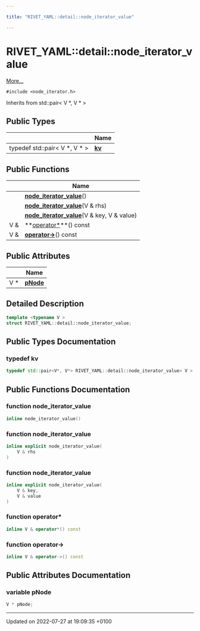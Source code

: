 ```yaml
---

title: "RIVET_YAML::detail::node_iterator_value"

---
```


# RIVET_YAML::detail::node_iterator_value



 [More...](#detailed-description)


`#include <node_iterator.h>`

Inherits from std::pair< V *, V * >

## Public Types

|                | Name           |
| -------------- | -------------- |
| typedef std::pair< V *, V * > | **[kv](http://example.org/classes/structrivet__yaml_1_1detail_1_1node__iterator__value/#typedef-kv)**  |

## Public Functions

|                | Name           |
| -------------- | -------------- |
| | **[node_iterator_value](http://example.org/classes/structrivet__yaml_1_1detail_1_1node__iterator__value/#function-node-iterator-value)**() |
| | **[node_iterator_value](http://example.org/classes/structrivet__yaml_1_1detail_1_1node__iterator__value/#function-node-iterator-value)**(V & rhs) |
| | **[node_iterator_value](http://example.org/classes/structrivet__yaml_1_1detail_1_1node__iterator__value/#function-node-iterator-value)**(V & key, V & value) |
| V & | **[operator*](http://example.org/classes/structrivet__yaml_1_1detail_1_1node__iterator__value/#function-operator*)**() const |
| V & | **[operator->](http://example.org/classes/structrivet__yaml_1_1detail_1_1node__iterator__value/#function-operator->)**() const |

## Public Attributes

|                | Name           |
| -------------- | -------------- |
| V * | **[pNode](http://example.org/classes/structrivet__yaml_1_1detail_1_1node__iterator__value/#variable-pnode)**  |

## Detailed Description

```cpp
template <typename V >
struct RIVET_YAML::detail::node_iterator_value;
```

## Public Types Documentation

### typedef kv

```cpp
typedef std::pair<V*, V*> RIVET_YAML::detail::node_iterator_value< V >::kv;
```


## Public Functions Documentation

### function node_iterator_value

```cpp
inline node_iterator_value()
```


### function node_iterator_value

```cpp
inline explicit node_iterator_value(
    V & rhs
)
```


### function node_iterator_value

```cpp
inline explicit node_iterator_value(
    V & key,
    V & value
)
```


### function operator*

```cpp
inline V & operator*() const
```


### function operator->

```cpp
inline V & operator->() const
```


## Public Attributes Documentation

### variable pNode

```cpp
V * pNode;
```


-------------------------------

Updated on 2022-07-27 at 19:09:35 +0100